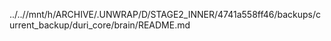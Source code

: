../..//mnt/h/ARCHIVE/.UNWRAP/D/STAGE2_INNER/4741a558ff46/backups/current_backup/duri_core/brain/README.md